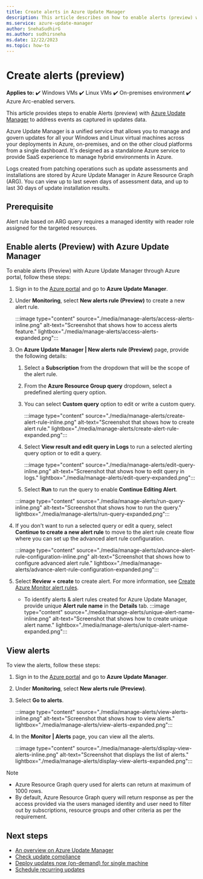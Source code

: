 ```yaml
---
title: Create alerts in Azure Update Manager
description: This article describes on how to enable alerts (preview) with Azure Update Manager to address events as captured in updates data. 
ms.service: azure-update-manager
author: SnehaSudhirG
ms.author: sudhirsneha
ms.date: 12/22/2023
ms.topic: how-to
---
```


# Create alerts (preview)

**Applies to:** :heavy_check_mark: Windows VMs :heavy_check_mark: Linux VMs :heavy_check_mark: On-premises environment :heavy_check_mark: Azure Arc-enabled servers.

This article provides steps to enable Alerts (preview) with [Azure Update Manager](overview.md) to address events as captured in updates data.

Azure Update Manager is a unified service that allows you to manage and govern updates for all your Windows and Linux virtual machines across your deployments in Azure, on-premises, and on the other cloud platforms from a single dashboard. It's designed as a standalone Azure service to provide SaaS experience to manage hybrid environments in Azure.

Logs created from patching operations such as update assessments and installations are stored by Azure Update Manager in Azure Resource Graph (ARG). You can view up to last seven days of assessment data, and up to last 30 days of update installation results.

## Prerequisite

Alert rule based on ARG query requires a managed identity with reader role assigned for the targeted resources.

## Enable alerts (Preview) with Azure Update Manager

To enable alerts (Preview) with Azure Update Manager through Azure portal, follow these steps:

1. Sign in to the [Azure portal](https://portal.azure.com) and go to **Azure Update Manager**.
1. Under **Monitoring**, select **New alerts rule (Preview)** to create a new alert rule.
   
   :::image type="content" source="./media/manage-alerts/access-alerts-inline.png" alt-text="Screenshot that shows how to access alerts feature." lightbox="./media/manage-alerts/access-alerts-expanded.png":::
 
1. On **Azure Update Manager | New alerts rule (Preview)** page, provide the following details:
    1. Select a **Subscription** from the dropdown that will be the scope of the alert rule.
    1. From the **Azure Resource Group query** dropdown, select a predefined alerting query option. 
    1. You can select **Custom query** option to edit or write a custom query.
    
       :::image type="content" source="./media/manage-alerts/create-alert-rule-inline.png" alt-text="Screenshot that shows how to create alert rule." lightbox="./media/manage-alerts/create-alert-rule-expanded.png":::
    
    1. Select **View result and edit query in Logs** to run a selected alerting query option or to edit a query.
    
       :::image type="content" source="./media/manage-alerts/edit-query-inline.png" alt-text="Screenshot that shows how to edit query in logs." lightbox="./media/manage-alerts/edit-query-expanded.png":::
    
    1. Select **Run** to run the query to enable **Continue Editing Alert**.
    
      :::image type="content" source="./media/manage-alerts/run-query-inline.png" alt-text="Screenshot that shows how to run the query." lightbox="./media/manage-alerts/run-query-expanded.png":::
      
1.  If you don't want to run a selected query or edit a query, select **Continue to create a new alert rule** to move to the alert rule create flow where you can set up the advanced alert rule configuration. 
   
    :::image type="content" source="./media/manage-alerts/advance-alert-rule-configuration-inline.png" alt-text="Screenshot that shows how to configure advanced alert rule." lightbox="./media/manage-alerts/advance-alert-rule-configuration-expanded.png":::

1. Select **Review + create** to create alert. For more information, see [Create Azure Monitor alert rules](../azure-monitor/alerts/alerts-create-log-alert-rule.md#configure-the-alert-rule-conditions).
    - To identify alerts & alert rules created for Azure Update Manager, provide unique **Alert rule name** in the **Details** tab.
        :::image type="content" source="./media/manage-alerts/unique-alert-name-inline.png" alt-text="Screenshot that shows how to create unique alert name." lightbox="./media/manage-alerts/unique-alert-name-expanded.png":::


## View alerts

To view the alerts, follow these steps:

1. Sign in to the [Azure portal](https://portal.azure.com) and go to **Azure Update Manager**.
1. Under **Monitoring**, select **New alerts rule (Preview)**.
1. Select **Go to alerts**.

   :::image type="content" source="./media/manage-alerts/view-alerts-inline.png" alt-text="Screenshot that shows how to view alerts." lightbox="./media/manage-alerts/view-alerts-expanded.png":::
    
1. In the **Monitor | Alerts** page, you can view all the alerts.

   :::image type="content" source="./media/manage-alerts/display-view-alerts-inline.png" alt-text="Screenshot that displays the list of alerts." lightbox="./media/manage-alerts/display-view-alerts-expanded.png":::


> [!NOTE]
> - Azure Resource Graph query used for alerts can return at maximum of 1000 rows.
> - By default, Azure Resource Graph query will return response as per the access provided via the users managed identity and user need to filter out by subscriptions, resource groups and other criteria as per the requirement.
## Next steps

* [An overview on Azure Update Manager](overview.md)
* [Check update compliance](view-updates.md)
* [Deploy updates now (on-demand) for single machine](deploy-updates.md)
* [Schedule recurring updates](scheduled-patching.md)
